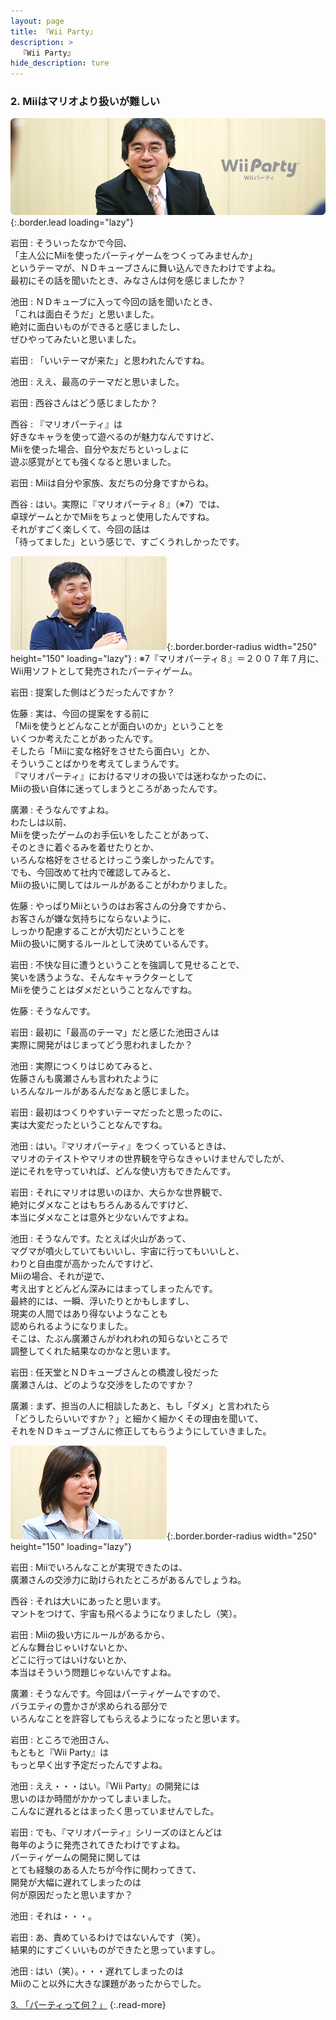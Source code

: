 ```yaml
---
layout: page
title: 『Wii Party』
description: >
  『Wii Party』
hide_description: ture
---
```


### 2. Miiはマリオより扱いが難しい

![](/interviews/jp/wii/supj/vol1/img/mainvisual2.jpg){:.border.lead loading="lazy"}

岩田
: そういったなかで今回、<br>「主人公にMiiを使ったパーティゲームをつくってみませんか」<br>というテーマが、ＮＤキューブさんに舞い込んできたわけですよね。<br>最初にその話を聞いたとき、みなさんは何を感じましたか？

池田
: ＮＤキューブに入って今回の話を聞いたとき、<br>「これは面白そうだ」と思いました。<br>絶対に面白いものができると感じましたし、<br>ぜひやってみたいと思いました。

岩田
: 「いいテーマが来た」と思われたんですね。

池田
: ええ、最高のテーマだと思いました。

岩田
: 西谷さんはどう感じましたか？

西谷
: 『マリオパーティ』は<br>好きなキャラを使って遊べるのが魅力なんですけど、<br>Miiを使った場合、自分や友だちといっしょに<br>遊ぶ感覚がとても強くなると思いました。

岩田
: Miiは自分や家族、友だちの分身ですからね。

西谷
: はい。実際に『マリオパーティ８』（※7）では、<br>卓球ゲームとかでMiiをちょっと使用したんですね。<br>それがすごく楽しくて、今回の話は<br>「待ってました」という感じで、すごくうれしかったです。

![](/interviews/jp/wii/supj/vol1/img/photo7.jpg){:.border.border-radius width="250" height="150" loading="lazy"}
: ※7『マリオパーティ８』＝２００７年７月に、Wii用ソフトとして発売されたパーティゲーム。

岩田
: 提案した側はどうだったんですか？

佐藤
: 実は、今回の提案をする前に<br>「Miiを使うとどんなことが面白いのか」ということを<br>いくつか考えたことがあったんです。<br>そしたら「Miiに変な格好をさせたら面白い」とか、<br>そういうことばかりを考えてしまうんです。<br>『マリオパーティ』におけるマリオの扱いでは迷わなかったのに、<br>Miiの扱い自体に迷ってしまうところがあったんです。

廣瀬
: そうなんですよね。<br>わたしは以前、<br>Miiを使ったゲームのお手伝いをしたことがあって、<br>そのときに着ぐるみを着せたりとか、<br>いろんな格好をさせるとけっこう楽しかったんです。<br>でも、今回改めて社内で確認してみると、<br>Miiの扱いに関してはルールがあることがわかりました。

佐藤
: やっぱりMiiというのはお客さんの分身ですから、<br>お客さんが嫌な気持ちにならないように、<br>しっかり配慮することが大切だということを<br>Miiの扱いに関するルールとして決めているんです。

岩田
: 不快な目に遭うということを強調して見せることで、<br>笑いを誘うような、そんなキャラクターとして<br>Miiを使うことはダメだということなんですね。

佐藤
: そうなんです。

岩田
: 最初に「最高のテーマ」だと感じた池田さんは<br>実際に開発がはじまってどう思われましたか？

池田
: 実際につくりはじめてみると、<br>佐藤さんも廣瀬さんも言われたように<br>いろんなルールがあるんだなぁと感じました。

岩田
: 最初はつくりやすいテーマだったと思ったのに、<br>実は大変だったということなんですね。

池田
: はい。『マリオパーティ』をつくっているときは、<br>マリオのテイストやマリオの世界観を守らなきゃいけませんでしたが、<br>逆にそれを守っていれば、どんな使い方もできたんです。

岩田
: それにマリオは思いのほか、大らかな世界観で、<br>絶対にダメなことはもちろんあるんですけど、<br>本当にダメなことは意外と少ないんですよね。

池田
: そうなんです。たとえば火山があって、<br>マグマが噴火していてもいいし、宇宙に行ってもいいしと、<br>わりと自由度が高かったんですけど、<br>Miiの場合、それが逆で、<br>考え出すとどんどん深みにはまってしまったんです。<br>最終的には、一瞬、浮いたりとかもしますし、<br>現実の人間ではあり得ないようなことも<br>認められるようになりました。<br>そこは、たぶん廣瀬さんがわれわれの知らないところで<br>調整してくれた結果なのかなと思います。

岩田
: 任天堂とＮＤキューブさんとの橋渡し役だった<br>廣瀬さんは、どのような交渉をしたのですか？

廣瀬
: まず、担当の人に相談したあと、もし「ダメ」と言われたら<br>「どうしたらいいですか？」と細かく細かくその理由を聞いて、<br>それをＮＤキューブさんに修正してもらうようにしていきました。

![](/interviews/jp/wii/supj/vol1/img/photo8.jpg){:.border.border-radius width="250" height="150" loading="lazy"}

岩田
: Miiでいろんなことが実現できたのは、<br>廣瀬さんの交渉力に助けられたところがあるんでしょうね。

西谷
: それは大いにあったと思います。<br>マントをつけて、宇宙も飛べるようになりましたし（笑）。

岩田
: Miiの扱い方にルールがあるから、<br>どんな舞台じゃいけないとか、<br>どこに行ってはいけないとか、<br>本当はそういう問題じゃないんですよね。

廣瀬
: そうなんです。今回はパーティゲームですので、<br>バラエティの豊かさが求められる部分で<br>いろんなことを許容してもらえるようになったと思います。

岩田
: ところで池田さん、<br>もともと『Wii Party』は<br>もっと早く出す予定だったんですよね。

池田
: ええ・・・はい。『Wii Party』の開発には<br>思いのほか時間がかかってしまいました。<br>こんなに遅れるとはまったく思っていませんでした。

岩田
: でも、『マリオパーティ』シリーズのほとんどは<br>毎年のように発売されてきたわけですよね。<br>パーティゲームの開発に関しては<br>とても経験のある人たちが今作に関わってきて、<br>開発が大幅に遅れてしまったのは<br>何が原因だったと思いますか？

池田
: それは・・・。

岩田
: あ、責めているわけではないんです（笑）。<br>結果的にすごくいいものができたと思っていますし。

池田
: はい（笑）。・・・遅れてしまったのは<br>Miiのこと以外に大きな課題があったからでした。

[3. 「パーティって何？」](3.md)
{:.read-more}

